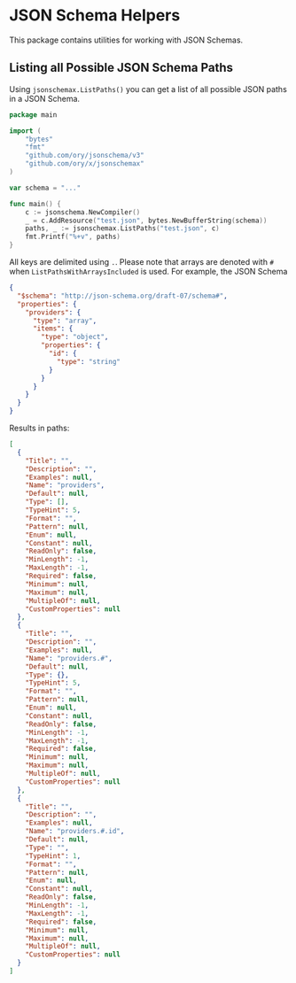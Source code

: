 # JSON Schema Helpers

This package contains utilities for working with JSON Schemas.

## Listing all Possible JSON Schema Paths

Using `jsonschemax.ListPaths()` you can get a list of all possible JSON paths in
a JSON Schema.

```go
package main

import (
	"bytes"
	"fmt"
	"github.com/ory/jsonschema/v3"
	"github.com/ory/x/jsonschemax"
)

var schema = "..."

func main() {
	c := jsonschema.NewCompiler()
	_ = c.AddResource("test.json", bytes.NewBufferString(schema))
	paths, _ := jsonschemax.ListPaths("test.json", c)
	fmt.Printf("%+v", paths)
}
```

All keys are delimited using `.`. Please note that arrays are denoted with `#`
when `ListPathsWithArraysIncluded` is used. For example, the JSON Schema

```json
{
  "$schema": "http://json-schema.org/draft-07/schema#",
  "properties": {
    "providers": {
      "type": "array",
      "items": {
        "type": "object",
        "properties": {
          "id": {
            "type": "string"
          }
        }
      }
    }
  }
}
```

Results in paths:

```json
[
  {
    "Title": "",
    "Description": "",
    "Examples": null,
    "Name": "providers",
    "Default": null,
    "Type": [],
    "TypeHint": 5,
    "Format": "",
    "Pattern": null,
    "Enum": null,
    "Constant": null,
    "ReadOnly": false,
    "MinLength": -1,
    "MaxLength": -1,
    "Required": false,
    "Minimum": null,
    "Maximum": null,
    "MultipleOf": null,
    "CustomProperties": null
  },
  {
    "Title": "",
    "Description": "",
    "Examples": null,
    "Name": "providers.#",
    "Default": null,
    "Type": {},
    "TypeHint": 5,
    "Format": "",
    "Pattern": null,
    "Enum": null,
    "Constant": null,
    "ReadOnly": false,
    "MinLength": -1,
    "MaxLength": -1,
    "Required": false,
    "Minimum": null,
    "Maximum": null,
    "MultipleOf": null,
    "CustomProperties": null
  },
  {
    "Title": "",
    "Description": "",
    "Examples": null,
    "Name": "providers.#.id",
    "Default": null,
    "Type": "",
    "TypeHint": 1,
    "Format": "",
    "Pattern": null,
    "Enum": null,
    "Constant": null,
    "ReadOnly": false,
    "MinLength": -1,
    "MaxLength": -1,
    "Required": false,
    "Minimum": null,
    "Maximum": null,
    "MultipleOf": null,
    "CustomProperties": null
  }
]
```
